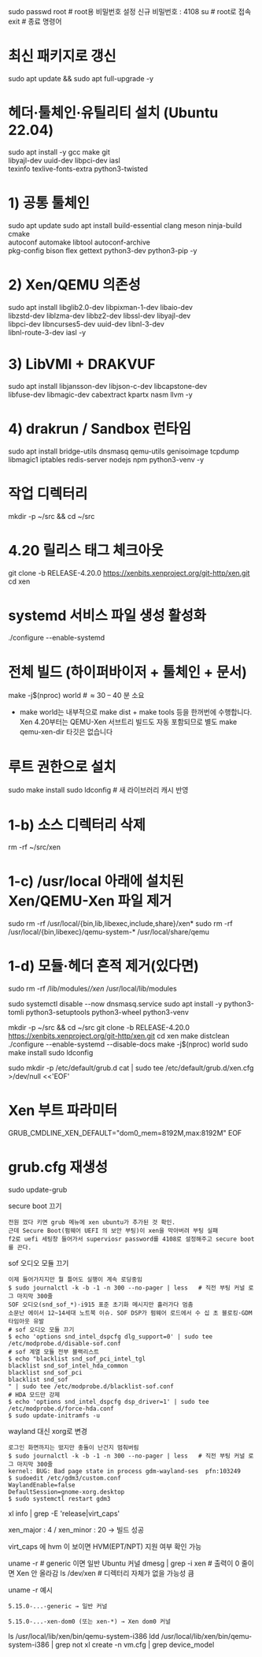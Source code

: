 sudo passwd root        # root용 비밀번호 설정
신규 비밀번호 : 4108
su                      # root로 접속
exit                    # 종료 명령어

# 최신 패키지로 갱신
sudo apt update && sudo apt full-upgrade -y
# 헤더·툴체인·유틸리티 설치 (Ubuntu 22.04)
sudo apt install -y gcc make git \
  libyajl-dev uuid-dev libpci-dev iasl \
  texinfo texlive-fonts-extra python3-twisted

  # 1) 공통 툴체인
sudo apt update
sudo apt install build-essential clang meson ninja-build cmake \
                 autoconf automake libtool autoconf-archive \
                 pkg-config bison flex gettext python3-dev python3-pip -y

# 2) Xen/QEMU 의존성
sudo apt install libglib2.0-dev libpixman-1-dev libaio-dev \
                 libzstd-dev liblzma-dev libbz2-dev libssl-dev libyajl-dev \
                 libpci-dev libncurses5-dev uuid-dev libnl-3-dev \
                 libnl-route-3-dev iasl -y

# 3) LibVMI + DRAKVUF
sudo apt install libjansson-dev libjson-c-dev libcapstone-dev \
                 libfuse-dev libmagic-dev cabextract kpartx nasm llvm -y

# 4) drakrun / Sandbox 런타임
sudo apt install bridge-utils dnsmasq qemu-utils genisoimage tcpdump \
                 libmagic1 iptables redis-server nodejs npm python3-venv -y

# 작업 디렉터리
mkdir -p ~/src && cd ~/src
# 4.20 릴리스 태그 체크아웃
git clone -b RELEASE-4.20.0 https://xenbits.xenproject.org/git-http/xen.git
cd xen
# systemd 서비스 파일 생성 활성화
./configure --enable-systemd

# 전체 빌드 (하이퍼바이저 + 툴체인 + 문서)
make -j$(nproc) world          #  ≈ 30 – 40 분 소요
* make world는 내부적으로 make dist + make tools 등을 한꺼번에 수행합니다. Xen 4.20부터는 QEMU-Xen 서브트리 빌드도 자동 포함되므로 별도 make qemu-xen-dir 타깃은 없습니다

# 루트 권한으로 설치
sudo make install
sudo ldconfig                  # 새 라이브러리 캐시 반영

# 1-b) 소스 디렉터리 삭제
rm -rf ~/src/xen

# 1-c) /usr/local 아래에 설치된 Xen/QEMU-Xen 파일 제거
sudo rm -rf /usr/local/{bin,lib,libexec,include,share}/xen*
sudo rm -rf /usr/local/{bin,libexec}/qemu-system-* /usr/local/share/qemu

# 1-d) 모듈·헤더 흔적 제거(있다면)
sudo rm -rf /lib/modules/*/xen*  /usr/local/lib/modules

sudo systemctl disable --now dnsmasq.service
sudo apt install -y python3-tomli python3-setuptools python3-wheel python3-venv

mkdir -p ~/src && cd ~/src
git clone -b RELEASE-4.20.0 https://xenbits.xenproject.org/git-http/xen.git
cd xen
make distclean
./configure --enable-systemd --disable-docs 
make -j$(nproc) world
sudo make install
sudo ldconfig 


sudo mkdir -p /etc/default/grub.d
cat | sudo tee /etc/default/grub.d/xen.cfg >/dev/null <<'EOF'
# Xen 부트 파라미터
GRUB_CMDLINE_XEN_DEFAULT="dom0_mem=8192M,max:8192M"
EOF

# grub.cfg 재생성
sudo update-grub


secure boot 끄기
```
전원 껐다 키면 grub 메뉴에 xen ubuntu가 추가된 것 확인.
근데 Secure Boot(펌웨어 UEFI 의 보안 부팅)이 xen을 막아버려 부팅 실패
f2로 uefi 세팅창 들어가서 superviosr password를 4108로 설정해주고 secure boot를 끈다.
```

sof 오디오 모듈 끄기
```
이제 들어가지지만 뭘 틀어도 실행이 계속 로딩중임
$ sudo journalctl -k -b -1 -n 300 --no-pager | less   # 직전 부팅 커널 로그 마지막 300줄
SOF 오디오(snd_sof_*)·i915 표준 초기화 메시지만 흘러가다 멈춤
소문난 에이서 12~14세대 노트북 이슈. SOF DSP가 펌웨어 로드에서 수 십 초 블로킹·GDM 타임아웃 유발
# sof 오디오 모듈 끄기
$ echo 'options snd_intel_dspcfg dlg_support=0' | sudo tee /etc/modprobe.d/disable-sof.conf
# sof 계열 모듈 전부 블랙리스트
$ echo "blacklist snd_sof_pci_intel_tgl
blacklist snd_sof_intel_hda_common
blacklist snd_sof_pci
blacklist snd_sof
" | sudo tee /etc/modprobe.d/blacklist-sof.conf
# HDA 모드만 강제
$ echo 'options snd_intel_dspcfg dsp_driver=1' | sudo tee /etc/modprobe.d/force-hda.conf
$ sudo update-initramfs -u
```


wayland 대신 xorg로 변경
```
로그인 화면까지는 떴지만 충돌이 난건지 멈춰버림
$ sudo journalctl -k -b -1 -n 300 --no-pager | less   # 직전 부팅 커널 로그 마지막 300줄
kernel: BUG: Bad page state in process gdm-wayland-ses  pfn:103249
$ sudoedit /etc/gdm3/custom.conf
WaylandEnable=false
DefaultSession=gnome-xorg.desktop
$ sudo systemctl restart gdm3
```



xl info | grep -E 'release|virt_caps'

xen_major : 4 / xen_minor : 20 → 빌드 성공

virt_caps 에 hvm 이 보이면 HVM(EPT/NPT) 지원 여부 확인 가능

uname -r            # generic 이면 일반 Ubuntu 커널
dmesg | grep -i xen  # 출력이 0 줄이면 Xen 안 올라감
ls /dev/xen          # 디렉터리 자체가 없을 가능성 큼

uname -r 예시

    5.15.0-...-generic → 일반 커널

    5.15.0-...-xen-dom0 (또는 xen-*) → Xen dom0 커널



ls /usr/local/lib/xen/bin/qemu-system-i386
ldd /usr/local/lib/xen/bin/qemu-system-i386 | grep not
xl create -n vm.cfg | grep device_model